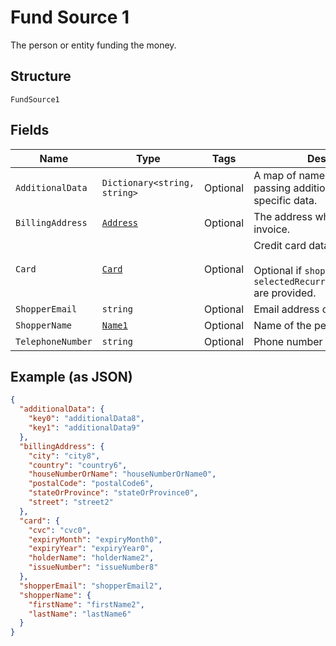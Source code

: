 
# Fund Source 1

The person or entity funding the money.

## Structure

`FundSource1`

## Fields

| Name | Type | Tags | Description |
|  --- | --- | --- | --- |
| `AdditionalData` | `Dictionary<string, string>` | Optional | A map of name-value pairs for passing additional or industry-specific data. |
| `BillingAddress` | [`Address`](../../doc/models/address.md) | Optional | The address where to send the invoice. |
| `Card` | [`Card`](../../doc/models/card.md) | Optional | Credit card data.<br><br>Optional if `shopperReference` and `selectedRecurringDetailReference` are provided. |
| `ShopperEmail` | `string` | Optional | Email address of the person. |
| `ShopperName` | [`Name1`](../../doc/models/name-1.md) | Optional | Name of the person. |
| `TelephoneNumber` | `string` | Optional | Phone number of the person |

## Example (as JSON)

```json
{
  "additionalData": {
    "key0": "additionalData8",
    "key1": "additionalData9"
  },
  "billingAddress": {
    "city": "city8",
    "country": "country6",
    "houseNumberOrName": "houseNumberOrName0",
    "postalCode": "postalCode6",
    "stateOrProvince": "stateOrProvince0",
    "street": "street2"
  },
  "card": {
    "cvc": "cvc0",
    "expiryMonth": "expiryMonth0",
    "expiryYear": "expiryYear0",
    "holderName": "holderName2",
    "issueNumber": "issueNumber8"
  },
  "shopperEmail": "shopperEmail2",
  "shopperName": {
    "firstName": "firstName2",
    "lastName": "lastName6"
  }
}
```

